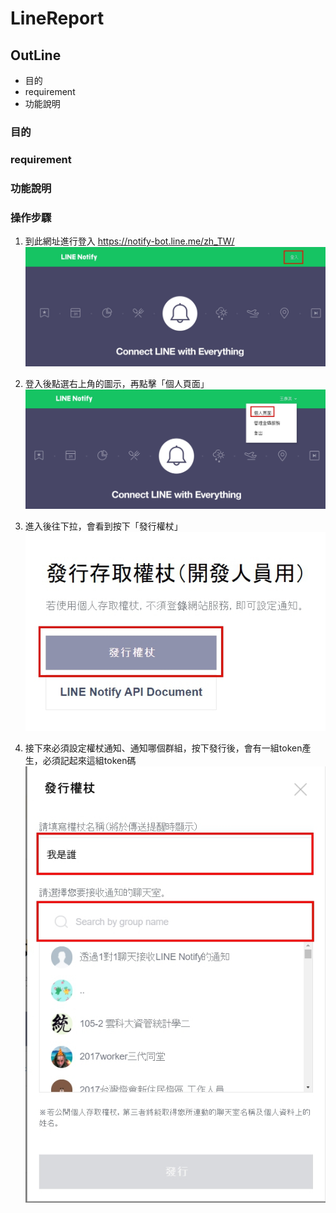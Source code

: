 # LineReport

## OutLine
- 目的
- requirement
- 功能說明

### 目的

### requirement

### 功能說明

### 操作步驟
1. 到此網址進行登入 https://notify-bot.line.me/zh_TW/
![image](resource/1.jpg)

2. 登入後點選右上角的圖示，再點擊「個人頁面」
![image](resource/2.jpg)

3. 進入後往下拉，會看到按下「發行權杖」
![image](resource/3.jpg)

4. 接下來必須設定權杖通知、通知哪個群組，按下發行後，會有一組token產生，必須記起來這組token碼
![image](resource/4.jpg)

